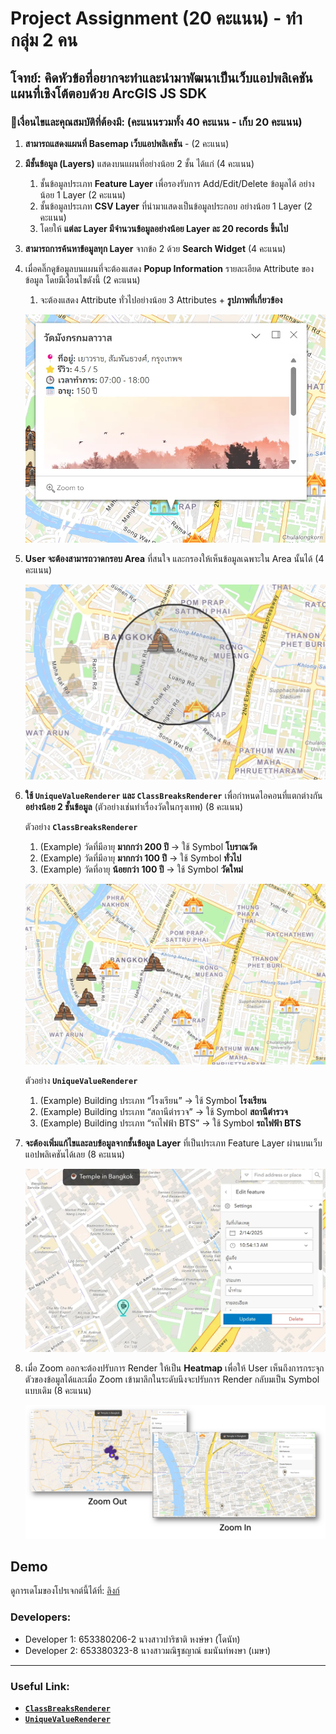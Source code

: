 # Project Assignment (20 คะแนน) - ทำกลุ่ม 2 คน

## **โจทย์:** คิดหัวข้อที่อยากจะทำและนำมาพัฒนาเป็นเว็บแอปพลิเคชันแผนที่เชิงโต้ตอบด้วย ArcGIS JS SDK

### 🔹**เงื่อนไขและคุณสมบัติที่ต้องมี:** (คะแนนรวมทั้ง 40 คะแนน - เก็บ 20 คะแนน)

1. **สามารถแสดงแผนที่ Basemap เว็บแอปพลิเคชัน** - (2 คะแนน)
2. **มีชั้นข้อมูล (Layers)** แสดงบนแผนที่อย่างน้อย 2 ชั้น ได้แก่ (4 คะแนน)
    1. ชั้นข้อมูลประเภท **Feature Layer** เพื่อรองรับการ Add/Edit/Delete ข้อมูลได้ อย่างน้อย 1 Layer (2 คะแนน)
    2. ชั้นข้อมูลประเภท **CSV Layer** ที่นำมาแสดงเป็นข้อมูลประกอบ อย่างน้อย 1 Layer (2 คะแนน)
    3. โดยให้ **แต่ละ Layer มีจำนวนข้อมูลอย่างน้อย Layer ละ 20 records ขึ้นไป**
3. **สามารถการค้นหาข้อมูลทุก Layer** จากข้อ 2 ด้วย **Search Widget** (4 คะแนน)
4. เมื่อคลิ๊กดูข้อมูลบนแผนที่จะต้องแสดง **Popup Information** รายละเอียด Attribute ของข้อมูล โดยมีเงื่อนไขดังนี้ (2 คะแนน)
    1. จะต้องแสดง Attribute ทั่วไปอย่างน้อย 3 Attributes + **รูปภาพที่เกี่ยวข้อง**

    ![image.png](./img/image1.webp)

5. **User จะต้องสามารถวาดกรอบ Area** ที่สนใจ และกรองให้เห็นข้อมูลเฉพาะใน Area นั้นได้ (4 คะแนน)

    ![image.png](./img/image2.webp)

6. **ใช้ `UniqueValueRenderer` และ `ClassBreaksRenderer`** เพื่อกำหนดไอคอนที่แตกต่างกัน **อย่างน้อย 2 ชั้นข้อมูล** (ตัวอย่างเช่นทำเรื่องวัดในกรุงเทพ) (8 คะแนน)
    
    ตัวอย่าง **`ClassBreaksRenderer`**
    
    1. (Example) วัดที่มีอายุ **มากกว่า 200 ปี** → ใช้ Symbol **โบราณวัด**
    2. (Example) วัดที่มีอายุ **มากกว่า 100 ปี** → ใช้ Symbol **ทั่วไป**
    3. (Example) วัดที่อายุ **น้อยกว่า** **100 ปี** → ใช้ Symbol **วัดใหม่**

    ![image.png](./img/image3.webp)
    
    ตัวอย่าง **`UniqueValueRenderer`**
    
    1. (Example) Building ประเภท “โรงเรียน” → ใช้ Symbol **โรงเรียน**
    2. (Example) Building ประเภท “สถานีตำรวจ” → ใช้ Symbol **สถานีตำรวจ**
    3. (Example) Building ประเภท “รถไฟฟ้า BTS” → ใช้ Symbol **รถไฟฟ้า BTS**
7. **จะต้องเพิ่มแก้ไขและลบข้อมูลจากชั้นข้อมูล Layer** ที่เป็นประเภท Feature Layer ผ่านบนเว็บแอปพลิเคชันได้เลย (8 คะแนน)

    ![image.png](./img/image4.webp)

8. เมื่อ Zoom ออกจะต้องปรับการ Render ให้เป็น **Heatmap** เพื่อให้ User เห็นถึงการกระจุกตัวของข้อมูลได้และเมื่อ Zoom เข้ามาลึกในระดับนึงจะปรับการ Render กลับมเป็น Symbol แบบเดิม (8 คะแนน)

    ![image.png](./img/image5.webp)

## Demo
ดูการเดโมของโปรเจกต์นี้ได้ที่: [ลิงก์](https://iamnotbibia.github.io/Project-Geo-Informatics-Application-Development/)

### **Developers:**
- Developer 1: 653380206-2 นางสาวปาริชาติ หงษ์ษา (โดนัท)
- Developer 2: 653380323-8 นางสาวมณิฐชญาณ์ ธมนันท์พงษา (เมษา)

---

### **Useful Link:**

- [**`ClassBreaksRenderer`**](https://developers.arcgis.com/javascript/latest/api-reference/esri-renderers-ClassBreaksRenderer.html#classBreakInfos)
- [**`UniqueValueRenderer`**](https://developers.arcgis.com/javascript/latest/api-reference/esri-renderers-UniqueValueRenderer.html#uniqueValueInfos)


